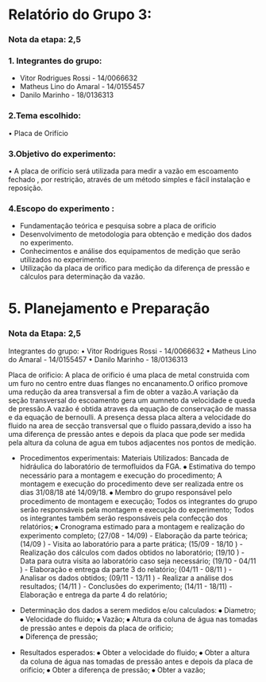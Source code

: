 # Relatório do Grupo 3: #

### Nota da etapa: 2,5 ###

### 1.	Integrantes do grupo: ###

  - Vitor Rodrigues Rossi - 14/0066632
  - Matheus Lino do Amaral - 14/0155457
  - Danilo Marinho - 18/0136313
  
### 2.Tema escolhido: ###
•	Placa de Orifício

### 3.Objetivo do experimento: ###
•	A placa de orifício será utilizada para medir a vazão em escoamento fechado , por restrição, através de um método simples e fácil instalação e reposição.

### 4.Escopo do experimento	: ###
- Fundamentação teórica e pesquisa sobre a placa de orificio
- Desenvolvimento de metodologia para obtenção e medição dos dados no experimento.
- Conhecimentos e análise dos equipamentos de medição que serão utilizados no experimento.
- Utilização da placa de orifico para medição da diferença de pressão e cálculos para determinação da vazão.

# 5. Planejamento e Preparação #

### Nota da Etapa: 2,5 ###
Integrantes do grupo:
•	Vitor Rodrigues Rossi - 14/0066632
•	Matheus Lino do Amaral - 14/0155457
•	Danilo Marinho - 18/0136313

 
 Placa de orificio:
 A placa de orificio é uma placa de metal construida com um furo no centro entre duas flanges no encanamento.O orifico promove uma redução da area transversal a fim de obter a vazão.A variação da seção transversal do escoamento gera um aumneto da velocidade e queda de pressão.A vazão é obtida atraves da equação de conservação de massa e da equação de bernoulli.
 A presença dessa placa altera a velocidade do fluido na area de secção transversal que o fluido passara,devido a isso ha uma diferença de pressão antes e depois da placa que pode ser medida pela altura da coluna de agua em tubos adjacentes nos pontos de medição.
    
 - Procedimentos experimentais:
 Materiais Utilizados:
 Bancada de hidráulica do laboratório de termofluidos da FGA.
 ⦁	Estimativa do tempo necessário para a montagem e execução do procedimento;
 A montagem e execução do procedimento deve ser realizada entre os dias 31/08/18 até 14/09/18.
 ⦁ Membro do grupo responsável pelo procedimento de montagem e execução;
 Todos os integrantes do grupo serão responsáveis pela montagem e execução do experimento;
 Todos os integrantes também serão responsáveis pela confecção dos relatórios;
 ⦁	Cronograma estimado para a montagem e realização do experimento completo;
 (27/08 - 14/09) - Elaboração da parte teórica;
 (14/09 ) - Visita ao laboratório para a parte prática;
 (15/09 - 18/10 ) -  Realização dos cálculos com dados obtidos no laboratório;
 (19/10 ) - Data para outra visita ao laboratório caso seja necessário;
 (19/10 - 04/11 ) - Elaboração e entrega da parte 3 do relatório;
 (04/11 - 08/11 ) - Analisar os dados obtidos;
 (09/11 - 13/11 ) - Realizar a análise dos resultados; 
 (14/11 ) - Conclusões do experimento;
 (14/11 - 18/11) - Elaboração e entrega da parte 4 do relatório; 
  
 - Determinação dos dados a serem medidos e/ou calculados:
 ⦁	Diametro;
 ⦁	Velocidade do fluido;
 ⦁	Vazão;
 ⦁ Altura da coluna de água  nas tomadas de pressão antes e depois da placa de orificio;	
 ⦁ Diferença de pressão; 
  - Resultados esperados:
⦁	Obter a velocidade do fluido;
⦁	Obter a altura da coluna de água nas tomadas de pressão antes e depois da placa de orificio;
⦁	Obter a diferença de pressão;
⦁	Obter a vazão;



